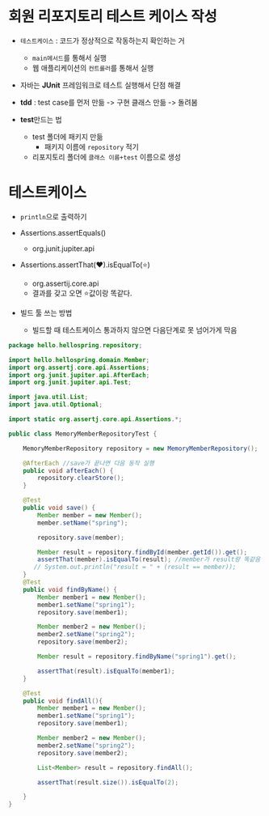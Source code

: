 # 회원 리포지토리 테스트 케이스 작성

- ``테스트케이스`` : 코드가 정상적으로 작동하는지 확인하는 거
    - ``main메서드``를 통해서 실행
    - 웹 애플리케이션의 ``컨트롤러``를 통해서 실행
    
-  자바는 **JUnit** 프레임워크로 테스트 실행해서 단점 해결

- **tdd** : test case를 먼저 만듦 -> 구현 클래스 만듦 -> 돌려봄

- **test**만드는 법
    - test 폴더에 패키지 만듦
        - 패키지 이름에 ``repository`` 적기
    - 리포지토리 폴더에 ``클래스 이름+test`` 이름으로 생성

# 테스트케이스

- ``println``으로 출력하기

- Assertions.assertEquals()
    - org.junit.jupiter.api

- Assertions.assertThat(❤).isEqualTo(⭐)
    - org.assertij.core.api
    - 결과를 갖고 오면 ⭐값이랑 똑같다.

- 빌드 툴 쓰는 방법
    - 빌드할 때 테스트케이스 통과하지 않으면 다음단계로 못 넘어가게 막음


```JAVA
package hello.hellospring.repository;

import hello.hellospring.domain.Member;
import org.assertj.core.api.Assertions;
import org.junit.jupiter.api.AfterEach;
import org.junit.jupiter.api.Test;

import java.util.List;
import java.util.Optional;

import static org.assertj.core.api.Assertions.*;

public class MemoryMemberRepositoryTest {

    MemoryMemberRepository repository = new MemoryMemberRepository();

    @AfterEach //save가 끝나면 다음 동작 실행
    public void afterEach() {
        repository.clearStore();
    }

    @Test
    public void save() {
        Member member = new Member();
        member.setName("spring");

        repository.save(member);

        Member result = repository.findById(member.getId()).get();
        assertThat(member).isEqualTo(result); //member가 result랑 똑같음
       // System.out.println("result = " + (result == member));
    }
    @Test
    public void findByName() {
        Member member1 = new Member();
        member1.setName("spring1");
        repository.save(member1);

        Member member2 = new Member();
        member2.setName("spring2");
        repository.save(member2);

        Member result = repository.findByName("spring1").get();

        assertThat(result).isEqualTo(member1);
    }

    @Test
    public void findAll(){
        Member member1 = new Member();
        member1.setName("spring1");
        repository.save(member1);

        Member member2 = new Member();
        member2.setName("spring2");
        repository.save(member2);

        List<Member> result = repository.findAll();

        assertThat(result.size()).isEqualTo(2);

    }
}
```
            
